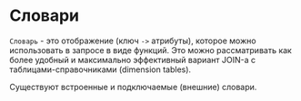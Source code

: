 # Словари

`Словарь` - это отображение (ключ `->` атрибуты), которое можно использовать в запросе в виде функций.
Это можно рассматривать как более удобный и максимально эффективный вариант JOIN-а с таблицами-справочниками (dimension tables).

Существуют встроенные и подключаемые (внешние) словари.
